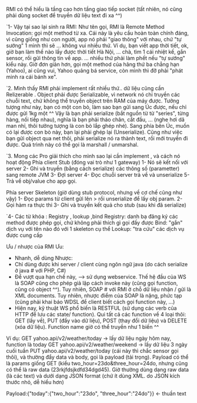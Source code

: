 RMI có thể hiểu là tầng cao hơn tầng giao tiếp socket (tất nhiên, nó cũng phải dùng socket để truyền dữ liệu text đi xa ^^)

`1- Vậy tại sao lại sinh ra RMI:
Như tên gọi, RMI là Remote Method Invocation: gọi một method từ xa. Cái này là yêu cầu hoàn toàn chính đáng, vì cũng giống như con người, app nó phải "giao thông" với nhau, chứ "tự sướng" 1 mình thì sẽ ... không vui nhiều thứ. Ví dụ, bạn viết app thời tiết, ok, giờ bạn làm thế nào lấy được thời tiết Hà Nội, ... chà, tìm 1 cái nhiệt kế, gắn sensor, rồi gửi thông tin về app. ... nhiều thứ phải làm phết nếu "tự sướng" kiểu này. Giờ đơn giản hơn, gọi một method của hãng thứ ba chẳng hạn (Yahoo), ai cũng vui, Yahoo quảng bá service, còn mình thì đỡ phải "phát minh ra cái bánh xe".

`2. Mình thấy RMI phải implement rất nhiều thứ.. dữ liệu cũng cần Relizerable .
Object phải được Serializable, vì network nó chỉ truyền các chuỗi text, chứ không thể truyền object trên RAM của máy được. Tưởng tượng như này, bạn có một con bò, làm sao bạn gửi sang Úc được, nếu chỉ được gửi 1kg một ^^ Vậy là bạn phải serialize (bắt nguồn từ từ "series", từng hàng, nối tiếp nhau), nghĩa là bạn phải tháo chân, cắt đầu, ... (nghe hơi dã man nhỉ, thôi tưởng tượng là con bò lắp ghép nhé). Sang phía bên Úc, muốn có lại được con bò này, bạn lại phải ghép lại (Unserialize). Cũng như việc bạn gửi object qua net thôi, phải serialize nó ra thành text, rồi mới truyền đi được. Quá trình này có thể gọi là marshall / unmarshal.

`3. Mong các Pro giải thích cho mình sao lại cần implement , và cách nó hoạt động
Phía client
Stub (đóng vai trò như 1 gateway)
1- Nó sẽ kết nối với server
2- Ghi và truyền (bằng cách serialize) các thông số (parametter) sang remote JVM
3- Đợi server
4- Đọc chuỗi server trả về và unserialize
5- Trả về obj/value cho app gọi.

Phía server
Skeleton (giờ dùng stub protocol, nhưng về cơ chế cũng như vậy)
1- Đọc params từ client gửi lên > rồi unserialize để lấy obj param.
2- Gọi hàm ra thực thi
3- Ghi và truyền kết quả cho stub (sau khi đã serialize)

`4- Các từ khóa : Registry , lookup ,bind
Registry: danh bạ đăng ký các method được phép gọi, chứ không phải thích gì gọi đấy được
Bind: "gắn" dịch vụ với tên nào đó với 1 skeleton cụ thể
Lookup: "tra cứu" các dịch vụ được cung cấp

Ưu / nhược của RMI
Ưu:
- Nhanh, dễ dùng
Nhược:
- Chỉ dùng được khi server / client cùng ngôn ngữ java (do cách serialize ở java # với PHP, C#)
- Để vượt qua hạn chế này, --> sử dụng webservice. Thế hệ đầu của WS là SOAP cũng cho phép giả lập cách invoke này (cũng gọi function, cũng có object ^^). Tuy nhiên, SOAP # với RMI ở chỗ dữ liệu nhận / gửi là XML documents. Tuy nhiên, nhược điểm của SOAP là nặng, phức tạp (cũng phải khai báo WDSL để client biết cách gọi function này, ...)
- Hiện nay, kỹ thuật WS phổ biến là RESTFUL (sử dụng các verb của HTTP để lưu các state/ function). Qui tất cả các function về 4 loại thôi: GET (lấy về), PUT (đẩy vào dữ liệu), POST (thay đổi dữ liệu) và DELETE (xóa dữ liệu). Function name giờ có thể truyền như 1 biến ^^

Ví dụ:
GET yahoo.api/v2/weather/today -> lấy dữ liệu ngày hôm nay, function là today
GET yahoo.api/v2/weather/weekend -> lấy dữ liệu 3 ngày cuối tuần
PUT yahoo.api/v2/weather/today (cái này thì chắc sensor gọi thôi), và thường đẩy data và body, gọi là payload (tải trọng). Payload có thể là params giống GET (kiểu two_hour=23do&three_hour=24do, nhưng cũng có thể là raw data (23rkjfdsjkdfd34dgd45). Giờ thường dùng dạng raw data (là các text) và dưới dạng JSON format (chứ ít dùng XML. do JSON kích thước nhỏ, dễ hiểu hơn)

Payload:{"today":{"two_hour":"23do", "three_hour":"24do"}} <- thuần text 
